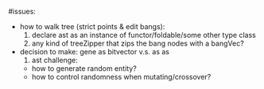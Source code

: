 #issues:
 - how to walk tree (strict points & edit bangs):
    1. declare ast as an instance of functor/foldable/some other type class
    2. any kind of treeZipper that zips the bang nodes with a bangVec?
 - decision to make: gene as bitvector v.s. as as
    1. ast challenge: 
      - how to generate random entity?
      - how to control randomness when mutating/crossover?
